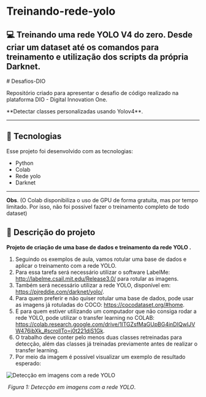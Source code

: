 # Treinando-rede-yolo

## 💻 Treinando uma rede YOLO V4 do zero. Desde criar um dataset até os comandos para treinamento e utilização dos scripts da própria Darknet.

<p># Desafios-DIO </p>
<p>Repositório criado para apresentar o desafio de código realizado na plataforma DIO - Digital Innovation One. </p>
<p>**Detectar classes personalizadas usando Yolov4**.</p>
<hr/>

## 🚀 Tecnologias

Esse projeto foi desenvolvido com as tecnologias:

- Python
- Colab
- Rede yolo
- Darknet

<hr/>

**Obs**. (O Colab disponibiliza o uso de GPU de forma gratuita, mas por tempo limitado. Por isso, não foi possivel fazer o treinamento completo de todo dataset)



## 📃 Descrição do projeto



**Projeto de criação de uma base de dados e treinamento da rede YOLO .**

1. Seguindo os exemplos de aula, vamos rotular uma base de dados e aplicar o treinamento com a rede YOLO.
2. Para essa tarefa será necessário utilizar o software LabelMe: http://labelme.csail.mit.edu/Release3.0/ para rotular as imagens.
3. Também será necessário utilizar a rede YOLO, disponível em: https://pjreddie.com/darknet/yolo/.
4. Para quem preferir e não quiser rotular uma base de dados, pode usar as imagens já rotuladas do COCO: https://cocodataset.org/#home.
5. E para quem estiver utilizando um computador que não consiga rodar a rede YOLO, pode utilizar o transfer learning no COLAB: https://colab.research.google.com/drive/1lTGZsfMaGUpBG4inDIQwIJVW476ibXk_#scrollTo=j0t221djS1Gk.
6. O trabalho deve conter pelo menos duas classes retreinadas para detecção, além das classes já treinadas previamente antes de realizar o transfer learning.
7. Por meio da imagem é possível visualizar um exemplo de resultado esperado:





![Detecção em imagens com a rede YOLO](https://s.profissionaisti.com.br/wp-content/uploads/2018/07/yolo-deteccao-objetos.jpg)

​                                                       *Figura 1: Detecção em imagens com a rede YOLO*.